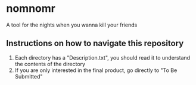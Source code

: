 # nomnomr
A tool for the nights when you wanna kill your friends



## Instructions on how to navigate this repository
1. Each directory has a "Description.txt", you should read it to understand the contents of the directory
2. If you are only interested in the final product, go directly to "To Be Submitted"
